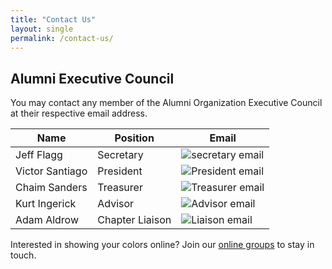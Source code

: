 ```yaml
---
title: "Contact Us"
layout: single
permalink: /contact-us/
---
```


## Alumni Executive Council

You may contact any member of the Alumni Organization Executive Council
at their respective email address.

| Name | Position | Email |
| ---- | -------- | ----- |
| Jeff Flagg | Secretary | ![secretary email](https://img.shields.io/badge/secretary%20-%40thetapsi.org-blue) |
| Victor Santiago | President | ![President email](https://img.shields.io/badge/president%20-%40thetapsi.org-blue) |
| Chaim Sanders | Treasurer | ![Treasurer email](https://img.shields.io/badge/treasurer%20-%40thetapsi.org-blue) |
| Kurt Ingerick | Advisor | ![Advisor email](https://img.shields.io/badge/advisor%20-%40thetapsi.org-blue) |
| Adam Aldrow | Chapter Liaison | ![Liaison email](https://img.shields.io/badge/liaison%20-%40thetapsi.org-blue) |

Interested in showing your colors online?
Join our [online groups](../get-involved/#online)
to stay in touch.
